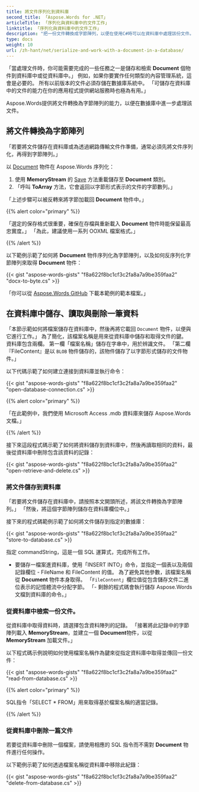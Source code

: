```yaml
---
title: 將文件序列化到資料庫
second_title: 「Aspose.Words for .NET」
articleTitle: 「序列化與資料庫中的文件工作」
linktitle: 「序列化與資料庫中的文件工作」
description: "把一份文件轉換成字節陣列，以便在使用C#時可以在資料庫中處理該份文件。 「您可以儲存並從資料庫中擷取一份文件。」"
type: docs
weight: 10
url: /zh-hant/net/serialize-and-work-with-a-document-in-a-database/
---
```


「當處理文件時，你可能需要完成的一些任務之一是儲存和檢索 **Document** 個物件到資料庫中或從資料庫中。」 例如，如果你要實作任何類型的內容管理系統，這會是必要的。 所有以前版本的文件必須存儲在數據庫系統中。 「可儲存在資料庫中的文件的能力在你的應用程式提供網站服務時也極為有用。」

Aspose.Words提供將文件轉換為字節陣列的能力，以便在數據庫中進一步處理該文件。

## 將文件轉換為字節陣列

「若要將文件儲存在資料庫或為透過網路傳輸文件作準備，通常必須先將文件序列化，再得到字節陣列。」

以 [Document](https://reference.aspose.com/words/net/aspose.words/document/) 物件在 Aspose.Words 序列化：

1. 使用 **MemoryStream** 的 [Save](https://reference.aspose.com/words/net/aspose.words/document/save/) 方法重載儲存至 **Document** 類別。
1. 「呼叫 **ToArray** 方法，它會返回以字節形式表示的文件的字節數列。」

「上述步驟可以被反轉來將字節加載回 **Document** 物件中。」

{{% alert color="primary" %}}

「選定的保存格式很重要，確保在存檔與重新載入 **Document** 物件時能保留最高忠實度。」 「為此，建議使用一系列 OOXML 檔案格式。」

{{% /alert %}}

以下範例示範了如何將 **Document** 物件序列化為字節陣列，以及如何反序列化字節陣列來取得 **Document** 物件：

{{< gist "aspose-words-gists" "f8a622f8bc1cf3c2fa8a7a9be359faa2" "docx-to-byte.cs" >}}

「你可以從 [Aspose.Words GitHub](https://github.com/aspose-words/Aspose.Words-for-.NET/blob/master/Examples/Data/Document.docx) 下載本範例的範本檔案。」

## 在資料庫中儲存、讀取與刪除一筆資料

「本節示範如何將檔案儲存在資料庫中，然後再將它載回 `Document` 物件，以便與它進行工作。」 為了簡化，該檔案名稱是用來從資料庫中儲存和取得文件的鍵。 資料庫包含兩欄。 第一欄「檔案名稱」儲存在字串中，用於辨識文件。 「第二欄『FileContent』是以 `BLOB` 物件儲存的，該物件儲存了以字節形式儲存的文件物件。」

以下代碼示範了如何建立連接到資料庫並執行命令：

{{< gist "aspose-words-gists" "f8a622f8bc1cf3c2fa8a7a9be359faa2" "open-database-connection.cs" >}}

{{% alert color="primary" %}}

「在此範例中，我們使用 Microsoft Access .mdb 資料庫來儲存 Aspose.Words 文檔。」

{{% /alert %}}

接下來這段程式碼示範了如何將資料儲存到資料庫中，然後再讀取相同的資料，最後從資料庫中刪除包含該資料的記錄：

{{< gist "aspose-words-gists" "f8a622f8bc1cf3c2fa8a7a9be359faa2" "open-retrieve-and-delete.cs" >}}

### 將文件儲存到資料庫

「若要將文件儲存在資料庫中，請按照本文開頭所述，將該文件轉換為字節陣列。」 「然後，將這個字節陣列儲存在資料庫欄位中。」

接下來的程式碼範例示範了如何將文件儲存到指定的數據庫：

{{< gist "aspose-words-gists" "f8a622f8bc1cf3c2fa8a7a9be359faa2" "store-to-database.cs" >}}

指定 commandString，這是一個 SQL 運算式，完成所有工作。

- 要儲存一檔案進資料庫，使用「INSERT INTO」命令，並指定一個表以及兩個記錄欄位 - FileName 和 FileContent 的值。 為了避免其他參數，該檔案名稱從 **Document** 物件本身取得。 「`FileContent`」欄位值從包含儲存文件二進位表示的記憶體流中分配字節。
「- 剩餘的程式碼會執行儲存 Aspose.Words 文檔到資料庫的命令。」

### 從資料庫中檢索一份文件。

從資料庫中取得資料時，請選擇包含資料陣列的記錄。 「接著將此記錄中的字節陣列載入 **MemoryStream**，並建立一個 **Document**物件，以從 **MemoryStream** 加載文件。」

以下程式碼示例說明如何使用檔案名稱作為鍵來從指定資料庫中取得並傳回一份文件：

{{< gist "aspose-words-gists" "f8a622f8bc1cf3c2fa8a7a9be359faa2" "read-from-database.cs" >}}

{{% alert color="primary" %}}

SQL指令「SELECT * FROM」用來取得基於檔案名稱的適當記錄。

{{% /alert %}}

### 從資料庫中刪除一篇文件

若要從資料庫中刪除一個檔案，請使用相應的 SQL 指令而不需對 **Document** 物件進行任何操作。

以下範例示範了如何透過檔案名稱從資料庫中移除此紀錄：

{{< gist "aspose-words-gists" "f8a622f8bc1cf3c2fa8a7a9be359faa2" "delete-from-database.cs" >}}
